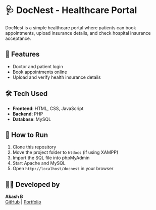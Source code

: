 # 🩺 DocNest - Healthcare Portal

DocNest is a simple healthcare portal where patients can book appointments, upload insurance details, and check hospital insurance acceptance.

## 🚀 Features

- Doctor and patient login
- Book appointments online
- Upload and verify health insurance details

## 🛠️ Tech Used

- **Frontend**: HTML, CSS, JavaScript  
- **Backend**: PHP  
- **Database**: MySQL

## 📂 How to Run

1. Clone this repository
2. Move the project folder to `htdocs` (if using XAMPP)
3. Import the SQL file into phpMyAdmin
4. Start Apache and MySQL
5. Open `http://localhost/docnest` in your browser

## 👨‍💻 Developed by

**Akash B**  
[GitHub](https://github.com/Akash242005) | [Portfolio](https://itsakashbportfolio.netlify.app/)
